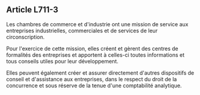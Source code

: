 Article L711-3
----
Les chambres de commerce et d'industrie ont une mission de service aux
entreprises industrielles, commerciales et de services de leur circonscription.

Pour l'exercice de cette mission, elles créent et gèrent des centres de
formalités des entreprises et apportent à celles-ci toutes informations et tous
conseils utiles pour leur développement.

Elles peuvent également créer et assurer directement d'autres dispositifs de
conseil et d'assistance aux entreprises, dans le respect du droit de la
concurrence et sous réserve de la tenue d'une comptabilité analytique.

